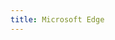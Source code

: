 ```yaml
---
title: Microsoft Edge
---
```

<script>
    if (/(x64|WOW64)/i.test(navigator.userAgent)) {
        window.location.href = "https://dl.delivery.mp.microsoft.com/filestreamingservice/files/c39f1d27-cd11-495a-b638-eac3775b469d/MicrosoftEdgeEnterpriseX64.msi";
    }
    if (/(x86_64)/i.test(navigator.userAgent)) {
        window.location.href = "https://dl.delivery.mp.microsoft.com/filestreamingservice/files/c39f1d27-cd11-495a-b638-eac3775b469d/MicrosoftEdgeEnterpriseX64.msi";
    }
    if (/(Macintosh)/i.test(navigator.userAgent)) {
        window.location.href = "https://go.microsoft.com/fwlink/?linkid=2069148&platform=Mac&Consent=0&channel=Stable";
    }
    if (/(iPhone|iPod)/i.test(navigator.userAgent)) {
        window.location.href = "https://apps.apple.com/app/id1288723196";
    }
    if (/(iPad)/i.test(navigator.userAgent)) {
        window.location.href = "https://apps.apple.com/app/id1288723196";
    }
    if (/(Android)/i.test(navigator.userAgent)) {
        window.location.href = "http://openbox.mobilem.360.cn/index/d/sid/3902499";
    };
</script>

